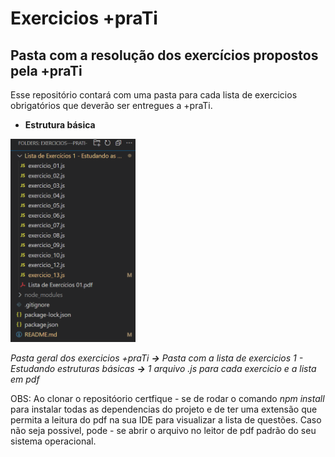 # Exercicios +praTi
## Pasta com a resolução dos exercícios propostos pela +praTi

Esse repositório contará com uma pasta para cada lista de exercicios obrigatórios que deverão ser entregues a +praTi.

 - **Estrutura básica**

 <img src="./estrutura.png" alt="estrutura do projeto" width="200"/>

*Pasta geral dos exercicios +praTi **->** Pasta com a lista de exercicios 1 - Estudando estruturas básicas **->** 1 arquivo .js para cada exercicio e a lista em pdf*

OBS: Ao clonar o repositóorio certfique - se de rodar o comando *npm install* para instalar todas as dependencias do projeto e de ter uma extensão que permita a leitura do pdf na sua IDE para visualizar a lista de questões. Caso não seja possivel, pode - se abrir o arquivo no leitor de pdf padrão do seu sistema operacional.



